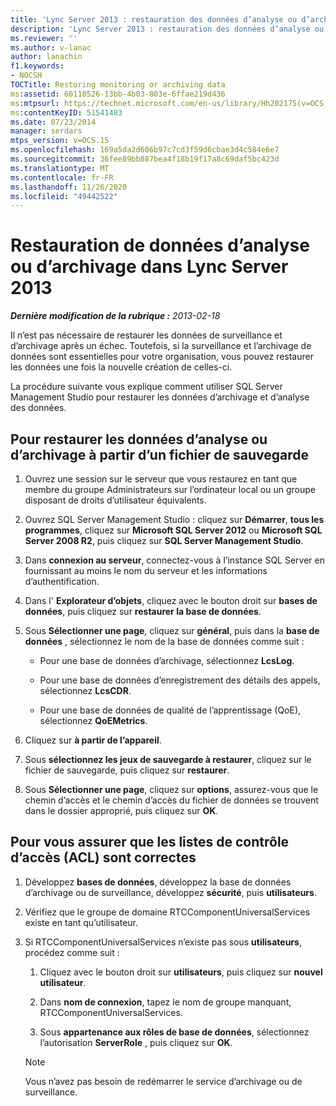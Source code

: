 ```yaml
---
title: 'Lync Server 2013 : restauration des données d’analyse ou d’archivage'
description: 'Lync Server 2013 : restauration des données d’analyse ou d’archivage.'
ms.reviewer: ''
ms.author: v-lanac
author: lanachin
f1.keywords:
- NOCSH
TOCTitle: Restoring monitoring or archiving data
ms:assetid: 60118526-13bb-4b03-803e-6ffae219d436
ms:mtpsurl: https://technet.microsoft.com/en-us/library/Hh202175(v=OCS.15)
ms:contentKeyID: 51541483
ms.date: 07/23/2014
manager: serdars
mtps_version: v=OCS.15
ms.openlocfilehash: 169a5da2d606b97c7cd3f59d6cbae3d4c584e6e7
ms.sourcegitcommit: 36fee89bb887bea4f18b19f17a8c69daf5bc423d
ms.translationtype: MT
ms.contentlocale: fr-FR
ms.lasthandoff: 11/26/2020
ms.locfileid: "49442522"
---
```

# <a name="restoring-monitoring-or-archiving-data-in-lync-server-2013"></a>Restauration de données d’analyse ou d’archivage dans Lync Server 2013

<div data-xmlns="http://www.w3.org/1999/xhtml">

<div class="topic" data-xmlns="http://www.w3.org/1999/xhtml" data-msxsl="urn:schemas-microsoft-com:xslt" data-cs="https://msdn.microsoft.com/">

<div data-asp="https://msdn2.microsoft.com/asp">



</div>

<div id="mainSection">

<div id="mainBody">

<span> </span>

_**Dernière modification de la rubrique :** 2013-02-18_

Il n’est pas nécessaire de restaurer les données de surveillance et d’archivage après un échec. Toutefois, si la surveillance et l’archivage de données sont essentielles pour votre organisation, vous pouvez restaurer les données une fois la nouvelle création de celles-ci.

La procédure suivante vous explique comment utiliser SQL Server Management Studio pour restaurer les données d’archivage et d’analyse des données.

<div>

## <a name="to-restore-monitoring-or-archiving-data-from-a-backup-file"></a>Pour restaurer les données d’analyse ou d’archivage à partir d’un fichier de sauvegarde

1.  Ouvrez une session sur le serveur que vous restaurez en tant que membre du groupe Administrateurs sur l’ordinateur local ou un groupe disposant de droits d’utilisateur équivalents.

2.  Ouvrez SQL Server Management Studio : cliquez sur **Démarrer**, **tous les programmes**, cliquez sur **Microsoft SQL Server 2012** ou **Microsoft SQL Server 2008 R2**, puis cliquez sur **SQL Server Management Studio**.

3.  Dans **connexion au serveur**, connectez-vous à l’instance SQL Server en fournissant au moins le nom du serveur et les informations d’authentification.

4.  Dans l' **Explorateur d’objets**, cliquez avec le bouton droit sur **bases de données**, puis cliquez sur **restaurer la base de données**.

5.  Sous **Sélectionner une page**, cliquez sur **général**, puis dans la **base de données** , sélectionnez le nom de la base de données comme suit :
    
      - Pour une base de données d’archivage, sélectionnez **LcsLog**.
    
      - Pour une base de données d’enregistrement des détails des appels, sélectionnez **LcsCDR**.
    
      - Pour une base de données de qualité de l’apprentissage (QoE), sélectionnez **QoEMetrics**.

6.  Cliquez sur **à partir de l’appareil**.

7.  Sous **sélectionnez les jeux de sauvegarde à restaurer**, cliquez sur le fichier de sauvegarde, puis cliquez sur **restaurer**.

8.  Sous **Sélectionner une page**, cliquez sur **options**, assurez-vous que le chemin d’accès et le chemin d’accès du fichier de données se trouvent dans le dossier approprié, puis cliquez sur **OK**.

</div>

<div>

## <a name="to-make-sure-that-access-control-lists-acls-are-correct"></a>Pour vous assurer que les listes de contrôle d’accès (ACL) sont correctes

1.  Développez **bases de données**, développez la base de données d’archivage ou de surveillance, développez **sécurité**, puis **utilisateurs**.

2.  Vérifiez que le groupe de domaine RTCComponentUniversalServices existe en tant qu’utilisateur.

3.  Si RTCComponentUniversalServices n’existe pas sous **utilisateurs**, procédez comme suit :
    
    1.  Cliquez avec le bouton droit sur **utilisateurs**, puis cliquez sur **nouvel utilisateur**.
    
    2.  Dans **nom de connexion**, tapez le nom de groupe manquant, RTCComponentUniversalServices.
    
    3.  Sous **appartenance aux rôles de base de données**, sélectionnez l’autorisation **ServerRole** , puis cliquez sur **OK**.
    
    <div>
    

    > [!NOTE]  
    > Vous n’avez pas besoin de redémarrer le service d’archivage ou de surveillance.

    
    </div>

</div>

</div>

<span> </span>

</div>

</div>

</div>

